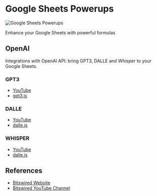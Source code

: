 # Google Sheets Powerups

![Google Sheets Powerups](https://user-images.githubusercontent.com/19983429/224753957-68351b7b-4fda-4c6e-ac78-e45dd11035ba.png)

Enhance your Google Sheets with powerful formulas

## OpenAI

Integrations with OpenAI API: bring GPT3, DALLE and Whisper to your Google Sheets.

### GPT3

- [YouTube](https://youtu.be/WjPXOhc6zgA)
- [gpt3.js](gpt3.js)



### DALLE

- [YouTube](https://youtu.be/7zyeY2V8ar8)
- [dalle.js](dalle.js)


### WHISPER

- [YouTube](https://youtu.be/7zyeY2V8ar8)
- [dalle.js](whisper.js)




## References

- [Bitswired Website](https://www.bitswired.com)
- [Bitswired YouTube Channel](https://youtube.com/@bitswired)
